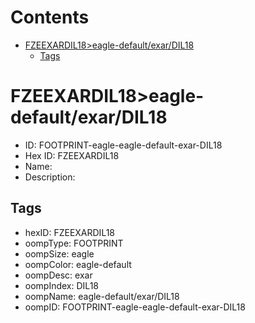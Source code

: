 



Contents
========

* [FZEEXARDIL18>eagle-default/exar/DIL18](#fzeexardil18eagle-defaultexardil18)
	* [Tags](#tags)

# FZEEXARDIL18>eagle-default/exar/DIL18

- ID: FOOTPRINT-eagle-eagle-default-exar-DIL18
- Hex ID: FZEEXARDIL18
- Name: 
- Description: 

## Tags

- hexID: FZEEXARDIL18
- oompType: FOOTPRINT
- oompSize: eagle
- oompColor: eagle-default
- oompDesc: exar
- oompIndex: DIL18
- oompName: eagle-default/exar/DIL18
- oompID: FOOTPRINT-eagle-eagle-default-exar-DIL18
